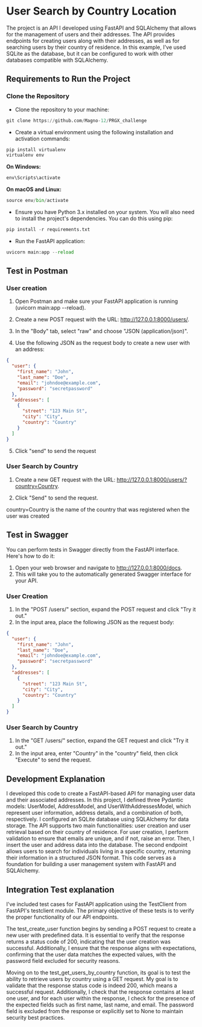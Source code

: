# User Search by Country Location

The project is an API I developed using FastAPI and SQLAlchemy that allows for the management of users and their addresses. The API provides endpoints for creating users along with their addresses, as well as for searching users by their country of residence. In this example, I've used SQLite as the database, but it can be configured to work with other databases compatible with SQLAlchemy.

## Requirements to Run the Project

### Clone the Repository

- Clone the repository to your machine:

```python
git clone https://github.com/Magno-12/PRGX_challenge
```

- Create a virtual environment using the following installation and activation commands:

```python
pip install virtualenv
virtualenv env
```

**On Windows:**
```python
env\Scripts\activate
```

**On macOS and Linux:**
```python
source env/bin/activate
```

- Ensure you have Python 3.x installed on your system. You will also need to install the project's dependencies. You can do this using pip:

```python
pip install -r requirements.txt
```

- Run the FastAPI application:

```python
uvicorn main:app --reload
```

## Test in Postman

### User creation

1. Open Postman and make sure your FastAPI application is running (uvicorn main:app --reload).

2. Create a new POST request with the URL: http://127.0.0.1:8000/users/.

3. In the "Body" tab, select "raw" and choose "JSON (application/json)".

4. Use the following JSON as the request body to create a new user with an address:

```json
{
  "user": {
    "first_name": "John",
    "last_name": "Doe",
    "email": "johndoe@example.com",
    "password": "secretpassword"
  },
  "addresses": [
    {
      "street": "123 Main St",
      "city": "City",
      "country": "Country"
    }
  ]
}

```

5. Click "send" to send the request

### User Search by Country

1. Create a new GET request with the URL: http://127.0.0.1:8000/users/?country=Country.

2. Click "Send" to send the request.

country=Country is the name of the country that was registered when the user was created

## Test in Swagger

You can perform tests in Swagger directly from the FastAPI interface. Here's how to do it:

1. Open your web browser and navigate to http://127.0.0.1:8000/docs.
2. This will take you to the automatically generated Swagger interface for your API.

### User Creation

1. In the "POST /users/" section, expand the POST request and click "Try it out."
2. In the input area, place the following JSON as the request body:

```json
{
  "user": {
    "first_name": "John",
    "last_name": "Doe",
    "email": "johndoe@example.com",
    "password": "secretpassword"
  },
  "addresses": [
    {
      "street": "123 Main St",
      "city": "City",
      "country": "Country"
    }
  ]
}

```

### User Search by Country

1. In the "GET /users/" section, expand the GET request and click "Try it out."
2. In the input area, enter "Country" in the "country" field, then click "Execute" to send the request.

## Development Explanation

I developed this code to create a FastAPI-based API for managing user data and their associated addresses. In this project, I defined three Pydantic models: UserModel, AddressModel, and UserWithAddressesModel, which represent user information, address details, and a combination of both, respectively. I configured an SQLite database using SQLAlchemy for data storage. The API supports two main functionalities: user creation and user retrieval based on their country of residence. For user creation, I perform validation to ensure that emails are unique, and if not, raise an error. Then, I insert the user and address data into the database. The second endpoint allows users to search for individuals living in a specific country, returning their information in a structured JSON format. This code serves as a foundation for building a user management system with FastAPI and SQLAlchemy.

## Integration Test explanation

I've included test cases for FastAPI application using the TestClient from FastAPI's testclient module. The primary objective of these tests is to verify the proper functionality of our API endpoints.

The test_create_user function begins by sending a POST request to create a new user with predefined data. It is essential to verify that the response returns a status code of 200, indicating that the user creation was successful. Additionally, I ensure that the response aligns with expectations, confirming that the user data matches the expected values, with the password field excluded for security reasons.

Moving on to the test_get_users_by_country function, its goal is to test the ability to retrieve users by country using a GET request. My goal is to validate that the response status code is indeed 200, which means a successful request. Additionally, I check that the response contains at least one user, and for each user within the response, I check for the presence of the expected fields such as first name, last name, and email. The password field is excluded from the response or explicitly set to None to maintain security best practices.


